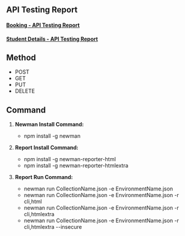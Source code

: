 ## API Testing Report

#### [Booking - API Testing Report](https://api-testing-report1-sakib.netlify.app/)
#### [Student Details - API Testing Report](https://api-testing-report2-sakib.netlify.app/)

## Method
- POST
- GET
- PUT
- DELETE

## Command

1) **Newman Install Command:**
   - npm install -g newman

2) **Report Install Command:**
   - npm install -g newman-reporter-html
   - npm install -g newman-reporter-htmlextra

3) **Report Run Command:**
   - newman run CollectionName.json -e EnvironmentName.json
   - newman run CollectionName.json -e EnvironmentName.json -r cli,html
   - newman run CollectionName.json -e EnvironmentName.json -r cli,htmlextra 
   - newman run CollectionName.json -e EnvironmentName.json -r cli,htmlextra --insecure
